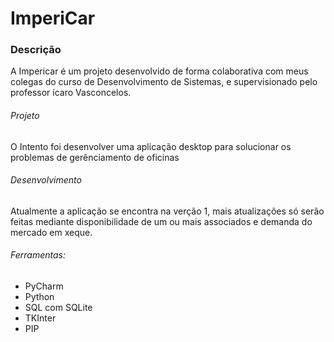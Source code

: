 # ImperiCar
### Descrição
A Impericar é um projeto desenvolvido de forma colaborativa com meus colegas do curso de Desenvolvimento
de Sistemas, e supervisionado pelo professor ícaro Vasconcelos.
###### Projeto
O Intento foi desenvolver uma aplicação desktop para solucionar os problemas de gerênciamento 
de oficinas
###### Desenvolvimento
Atualmente a aplicação se encontra na verção 1, mais atualizações só serão feitas mediante disponibilidade de
um ou mais associados e demanda do mercado em xeque.

###### Ferramentas:
* PyCharm
* Python 
* SQL com SQLite
* TKInter
* PIP
